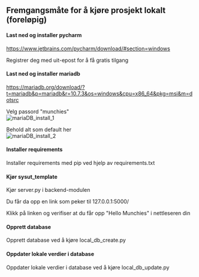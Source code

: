 ## Fremgangsmåte for å kjøre prosjekt lokalt (foreløpig)

#### Last ned og installer pycharm

https://www.jetbrains.com/pycharm/download/#section=windows

Registrer deg med uit-epost for å få gratis tilgang 

#### Last ned og installer mariadb

https://mariadb.org/download/?t=mariadb&p=mariadb&r=10.7.3&os=windows&cpu=x86_64&pkg=msi&m=dotsrc

Velg passord "munchies"  
![mariaDB_install_1](https://user-images.githubusercontent.com/98937880/154868769-7f317a29-1109-45bd-a5e2-23c48ac878d3.png)

Behold alt som default her  
![mariaDB_install_2](https://user-images.githubusercontent.com/98937880/154868776-a0fa6d99-c317-4a4d-8d16-9dbc74a318ad.png)

#### Installer requirements

Installer requirements med pip ved hjelp av requirements.txt


#### Kjør sysut_template

Kjør server.py i backend-modulen

Du får da opp en link som peker til 127.0.0.1:5000/

Klikk på linken og verifiser at du får opp "Hello Munchies" i nettleseren din

#### Opprett database
Opprett database ved å kjøre local_db_create.py

#### Oppdater lokale verdier i database
Oppdater lokale verdier i database ved å kjøre local_db_update.py
